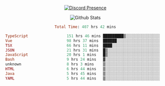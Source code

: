 <!DOCTYPE html>
<body>
<div align="center">

  [![Discord Presence](https://lanyard.cnrad.dev/api/576097150359044106)](https://discord.com/users/576097150359044106)
  
  ![Github Stats](https://github-readme-stats.vercel.app/api?username=verycrunchy&show_icons=true&theme=radical)

<!--START_SECTION:waka-->

```ruby
Total Time: 407 hrs 42 mins

TypeScript                 151 hrs 46 mins █████████▒░░░░░░░░░░░░░░░   37.23 %
Vue                        98 hrs 37 mins  ██████░░░░░░░░░░░░░░░░░░░   24.20 %
TSX                        66 hrs 11 mins  ████░░░░░░░░░░░░░░░░░░░░░   16.24 %
JSON                       21 hrs 31 mins  █▒░░░░░░░░░░░░░░░░░░░░░░░   05.28 %
JavaScript                 20 hrs 1 mins   █▒░░░░░░░░░░░░░░░░░░░░░░░   04.91 %
Bash                       9 hrs 24 mins   ▓░░░░░░░░░░░░░░░░░░░░░░░░   02.31 %
unknown                    8 hrs 3 mins    ▒░░░░░░░░░░░░░░░░░░░░░░░░   01.98 %
HTML                       6 hrs 44 mins   ▒░░░░░░░░░░░░░░░░░░░░░░░░   01.65 %
Java                       5 hrs 45 mins   ▒░░░░░░░░░░░░░░░░░░░░░░░░   01.41 %
YAML                       5 hrs 44 mins   ▒░░░░░░░░░░░░░░░░░░░░░░░░   01.41 %
```

<!--END_SECTION:waka-->
</div>
</body>
</html>

